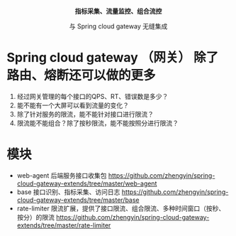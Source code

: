 <p align="center">
  <strong>指标采集、流量监控、组合流控</strong>
</p>
<p align="center">
  与 Spring cloud gateway 无缝集成
</p>

# Spring cloud gateway （网关） 除了路由、熔断还可以做的更多

1. 经过网关管理的每个接口的QPS、RT、错误数是多少？
2. 能不能有一个大屏可以看到流量的变化？
3. 除了针对服务的限流，能不能针对接口进行限流？
4. 限流能不能组合？除了按秒限流，能不能按照分进行限流？

# 模块

* web-agent 后端服务接口收集包
    https://github.com/zhengyin/spring-cloud-gateway-extends/tree/master/web-agent
* base 接口识别、指标采集、访问日志 
    https://github.com/zhengyin/spring-cloud-gateway-extends/tree/master/base
* rate-limiter 限流扩展，提供了接口限流、组合限流、多种时间窗口（按秒、按分）的限流
    https://github.com/zhengyin/spring-cloud-gateway-extends/tree/master/rate-limiter

